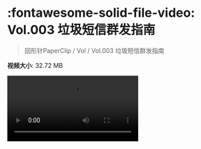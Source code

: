 # :fontawesome-solid-file-video: Vol.003 垃圾短信群发指南

> 回形针PaperClip / Vol / Vol.003 垃圾短信群发指南

**视频大小**: 32.72 MB

<div class="video"><video src="https://file.hsyhx.top/archive/回形针PaperClip/Vol/Vol.003 垃圾短信群发指南.mp4" controls preload>🤔 您的浏览器不支持 video 标签</video></div>